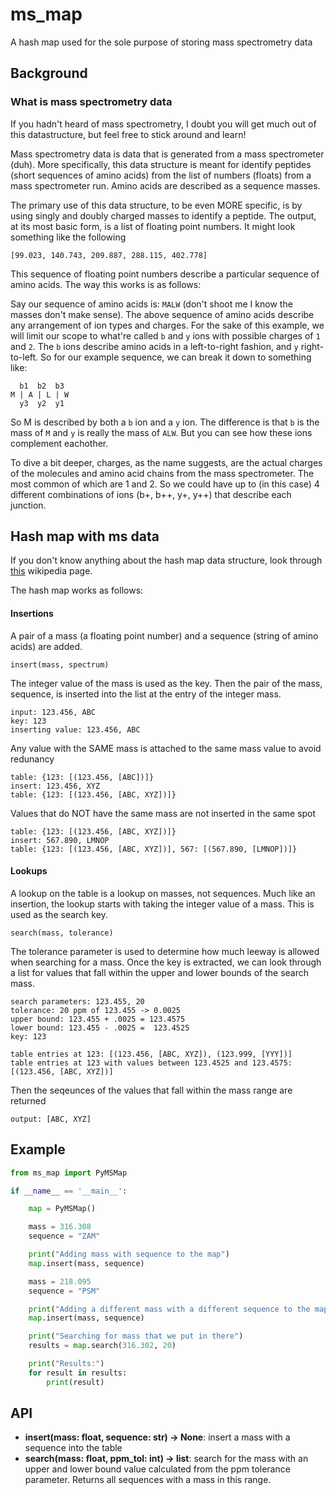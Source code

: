 # ms_map
A hash map used for the sole purpose of storing mass spectrometry data
## Background 
### What is mass spectrometry data
If you hadn't heard of mass spectrometry, I doubt you will get much out of this datastructure, but feel free to stick around and learn!

Mass spectrometry data is data that is generated from a mass spectrometer (duh). More specifically, this data structure is meant for identify peptides (short sequences of amino acids) from the list of numbers (floats) from a mass spectrometer run. Amino acids are described as a sequence masses.

The primary use of this data structure, to be even MORE specific, is by using singly and doubly charged masses to identify a peptide. The output, at its most basic form, is a list of floating point numbers. It might look something like the following

```
[99.023, 140.743, 209.887, 288.115, 402.778]
```

This sequence of floating point numbers describe a particular sequence of amino acids. The way this works is as follows:

Say our sequence of amino acids is: `MALW` (don't shoot me I know the masses don't make sense). The above sequence of amino acids describe any arrangement of ion types and charges. For the sake of this example, we will limit our scope to what're called `b` and `y` ions with possible charges of `1` and `2`. The `b` ions describe amino acids in a left-to-right fashion, and `y` right-to-left. So for our example sequence, we can break it down to something like:

```
  b1  b2  b3
M | A | L | W
  y3  y2  y1
```

So M is described by both a `b` ion and a `y` ion. The difference is that `b` is the mass of `M` and `y` is really the mass of `ALW`. But you can see how these ions complement eachother.

To dive a bit deeper, charges, as the name suggests, are the actual charges of the molecules and amino acid chains from the mass spectrometer. The most common of which are 1 and 2. So we could have up to (in this case) 4 different combinations of ions (b+, b++, y+, y++) that describe each junction.

## Hash map with ms data
If you don't know anything about the hash map data structure, look through [this](https://en.wikipedia.org/wiki/Hash_table) wikipedia page.

The hash map works as follows:
#### Insertions
A pair of a mass (a floating point number) and a sequence (string of amino acids) are added. 
```
insert(mass, spectrum)
```
The integer value of the mass is used as the key. Then the pair of the mass, sequence, is inserted into the list at the entry of the integer mass. 
```
input: 123.456, ABC
key: 123
inserting value: 123.456, ABC
```
Any value with the SAME mass is attached to the same mass value to avoid redunancy
```
table: {123: [(123.456, [ABC])]}
insert: 123.456, XYZ
table: {123: [(123.456, [ABC, XYZ])]}
```
Values that do NOT have the same mass are not inserted in the same spot
```
table: {123: [(123.456, [ABC, XYZ])]}
insert: 567.890, LMNOP
table: {123: [(123.456, [ABC, XYZ])], 567: [(567.890, [LMNOP])]}
```
#### Lookups
A lookup on the table is a lookup on masses, not sequences. Much like an insertion, the lookup starts with taking the integer value of a mass. This is used as the search key. 
```
search(mass, tolerance)
```
The tolerance parameter is used to determine how much leeway is allowed when searching for a mass. Once the key is extracted, we can look through a list for values that fall within the upper and lower bounds of the search mass.
```
search parameters: 123.455, 20
tolerance: 20 ppm of 123.455 -> 0.0025
upper bound: 123.455 + .0025 = 123.4575
lower bound: 123.455 - .0025 =  123.4525
key: 123

table entries at 123: [(123.456, [ABC, XYZ]), (123.999, [YYY])]
table entries at 123 with values between 123.4525 and 123.4575: [(123.456, [ABC, XYZ])]
```
Then the seqeunces of the values that fall within the mass range are returned
```
output: [ABC, XYZ]
```

## Example
```python
from ms_map import PyMSMap

if __name__ == '__main__':

    map = PyMSMap()

    mass = 316.308 
    sequence = "ZAM" 

    print("Adding mass with sequence to the map")
    map.insert(mass, sequence) 

    mass = 218.095 
    sequence = "PSM" 

    print("Adding a different mass with a different sequence to the map")
    map.insert(mass, sequence) 

    print("Searching for mass that we put in there")
    results = map.search(316.302, 20) 

    print("Results:")
    for result in results: 
        print(result)

```

## API
* __insert(mass: float, sequence: str) -> None__: insert a mass with a sequence into the table
* __search(mass: float, ppm_tol: int) -> list__: search for the mass with an upper and lower bound value calculated from the ppm tolerance parameter. Returns all sequences with a mass in this range.
